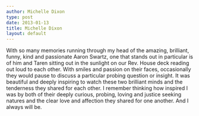 ```yaml
---
author: Michelle Dixon
type: post
date: 2013-01-13
title: Michelle Dixon
layout: default
---
```

With so many memories running through my head of the amazing, brilliant, funny, kind and passionate Aaron Swartz, one that stands out in particular is of him and Taren sitting out in the sunlight on our Rev. House deck reading out loud to each other. With smiles and passion on their faces, occasionally they would pause to discuss a particular probing question or insight. It was beautiful and deeply inspiring to watch these two brilliant minds and the tenderness they shared for each other. I remember thinking how inspired I was by both of their deeply curious, probing, loving and justice seeking natures and the clear love and affection they shared for one another. And I always will be.
